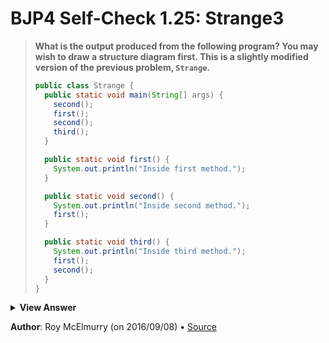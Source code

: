 # BJP4 Self-Check 1.25: Strange3

> **What is the output produced from the following program? You may wish to draw
> a structure diagram first. This is a slightly modified version of the previous
> problem, `Strange`.**
>
> ```java
> public class Strange {
>   public static void main(String[] args) {
>     second();
>     first();
>     second();
>     third();
>   }
>
>   public static void first() {
>     System.out.println("Inside first method.");
>   }
>
>   public static void second() {
>     System.out.println("Inside second method.");
>     first();
>   }
>
>   public static void third() {
>     System.out.println("Inside third method.");
>     first();
>     second();
>   }
> }
> ```

<details>
  <summary><strong>View Answer</strong></summary>

    Inside second method.
    Inside first method.
    Inside first method.
    Inside second method.
    Inside first method.
    Inside third method.
    Inside first method.
    Inside second method.
    Inside first method.

</details>

**Author**: Roy McElmurry (on 2016/09/08) • [Source](https://practiceit.cs.washington.edu/problem/view/bjp4/chapter1/s25-Strange3)
